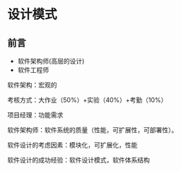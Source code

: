 # 设计模式

## 前言

- 软件架构师(高层的设计)
- 软件工程师

软件架构：宏观的

考核方式：大作业（50%）+实验（40%）+考勤（10%）

项目经理：功能需求

软件架构师：软件系统的质量（性能，可扩展性，可部署性）。

软件设计的考虑因素：模块化，可扩展化，性能

软件设计的成功经验：软件设计模式，软件体系结构

